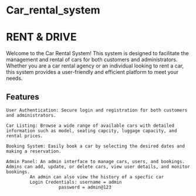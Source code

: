 # Car_rental_system

 RENT & DRIVE 
===============
Welcome to the Car Rental System! This system is designed to facilitate the management and rental of cars for both customers and administrators. Whether you are a car rental agency or an individual looking to rent a car, this system provides a user-friendly and efficient platform to meet your needs.

Features
----------
    User Authentication: Secure login and registration for both customers and administrators.

    Car Listing: Browse a wide range of available cars with detailed information such as model, seating capcity, luggage capacity, and rental prices.

    Booking System: Easily book a car by selecting the desired dates and making a reservation.

    Admin Panel: An admin interface to manage cars, users, and bookings. Admins can add, update, or delete cars, view user details, and monitor bookings.
    		 An admin can also view the history of a specfic car 
	         Login Credentials: username = admin
	         		    password = admin@123
	         

